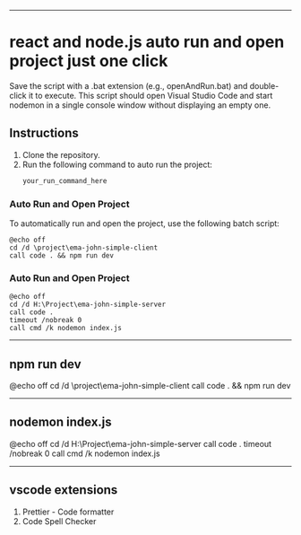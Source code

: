 ****************


# **react and node.js auto run and open project just one click**

Save the script with a .bat extension (e.g., openAndRun.bat) and double-click it to execute. This script should open Visual Studio Code and start nodemon in a single console window without displaying an empty one.

## Instructions

1. Clone the repository.
2. Run the following command to auto run the project:
   ```bash
   your_run_command_here


### Auto Run and Open Project

To automatically run and open the project, use the following batch script:

```batch
@echo off
cd /d \project\ema-john-simple-client
call code . && npm run dev
```

### Auto Run and Open Project

```batch
@echo off
cd /d H:\Project\ema-john-simple-server
call code .
timeout /nobreak 0
call cmd /k nodemon index.js
```

------------------
npm run dev 
------------------

@echo off
cd /d \project\ema-john-simple-client
call code . && npm run dev

------------------
nodemon index.js
------------------

@echo off
cd /d H:\Project\ema-john-simple-server
call code .
timeout /nobreak 0
call cmd /k nodemon index.js

------------------
vscode extensions
------------------

1. Prettier - Code formatter
2. Code Spell Checker


